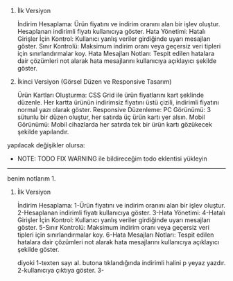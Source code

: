 1. İlk Versiyon

   İndirim Hesaplama:
   Ürün fiyatını ve indirim oranını alan bir işlev oluştur.
   Hesaplanan indirimli fiyatı kullanıcıya göster.
   Hata Yönetimi:
   Hatalı Girişler İçin Kontrol: Kullanıcı yanlış veriler girdiğinde uyarı mesajları göster.
   Sınır Kontrolü: Maksimum indirim oranı veya geçersiz veri tipleri için sınırlandırmalar koy.
   Hata Mesajları Notları: Tespit edilen hatalara dair çözümleri not alarak hata mesajlarını kullanıcıya açıklayıcı şekilde göster.

2. İkinci Versiyon (Görsel Düzen ve Responsive Tasarım)

   Ürün Kartları Oluşturma:
   CSS Grid ile ürün fiyatlarını kart şeklinde düzenle.
   Her kartta ürünün indirimsiz fiyatını üstü çizili, indirimli fiyatını normal yazı olarak göster.
   Responsive Düzenleme:
   PC Görünümü: 3 sütunlu bir düzen oluştur, her satırda üç ürün kartı yer alsın.
   Mobil Görünümü: Mobil cihazlarda her satırda tek bir ürün kartı gözükecek şekilde yapılandır.

yapılacak değişikler olursa:

- NOTE: TODO FIX WARNING ile bildireceğim todo eklentisi yükleyin

----------------------------------------------------------------------------------------------------


benim notlarım
1.


1. İlk Versiyon

   İndirim Hesaplama:
   1-Ürün fiyatını ve indirim oranını alan bir işlev oluştur.
   2-Hesaplanan indirimli fiyatı kullanıcıya göster.
   3-Hata Yönetimi:
   4-Hatalı Girişler İçin Kontrol: Kullanıcı yanlış veriler girdiğinde uyarı mesajları göster.
   5-Sınır Kontrolü: Maksimum indirim oranı veya geçersiz veri tipleri için sınırlandırmalar koy.
   6-Hata Mesajları Notları: Tespit edilen hatalara dair çözümleri
   not alarak hata mesajlarını kullanıcıya açıklayıcı şekilde göster.
  
   diyoki 
   1-texten sayı al. butona tıklandığında indirimli halini p yeyaz yazdır.
   2-kullanıcıya çıktıya göster.
   3-





